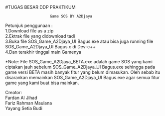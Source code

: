 #TUGAS BESAR DDP PRAKTIKUM

                        Game SOS BY A2Djaya
                        
 Petunjuk penggunaan :\
 1.Download file as a zip\
 2.Ektrak file yang didownload tadi\
 3.Buka file SOS_Game_A2Djaya_UI Bagus.exe atau bisa juga running file SOS_Game_A2Djaya_UI Bagus.c di Dev-c++      
 4.Dan terakhir tinggal main Gamenya
 
 
 
 *Note:
  File SOS_Game_A2Djaya_BETA.exe adalah game SOS yang kami ciptakan jauh sebelum SOS_Game_A2Djaya_UI Bagus.exe 
  sehingga pada game versi BETA masih banyak fitur yang belum dimasukan. Oleh sebab itu disarankan memainkan SOS_Game_A2Djaya_UI Bagus.exe
  agar semua fitur game yang kami buat bisa mainkan.
  
  
  Creator:    
  Fardan Al Jihad    
  Fariz Rahman Maulana     
  Yayang Setia Budi
  




